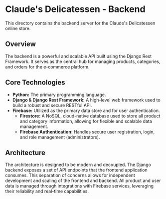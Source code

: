 # Claude's Delicatessen - Backend

This directory contains the backend server for the Claude's Delicatessen online store.

## Overview

The backend is a powerful and scalable API built using the Django Rest Framework. It serves as the central hub for managing products, categories, and orders for the e-commerce platform.

## Core Technologies

- **Python:** The primary programming language.
- **Django & Django Rest Framework:** A high-level web framework used to build a robust and secure RESTful API.
- **Firebase:** Utilized as the primary data store and for user authentication.
  - **Firestore:** A NoSQL, cloud-native database used to store all product and category information, allowing for flexible and scalable data management.
  - **Firebase Authentication:** Handles secure user registration, login, and role management (administrators).

## Architecture

The architecture is designed to be modern and decoupled. The Django backend exposes a set of API endpoints that the frontend application consumes. This separation of concerns allows for independent development and scaling of the frontend and backend. All product and user data is managed through integrations with Firebase services, leveraging their reliability and real-time capabilities.
